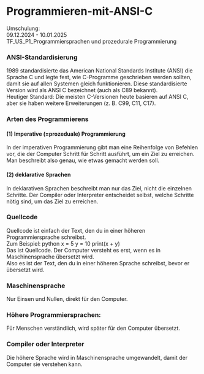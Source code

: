 # Programmieren-mit-ANSI-C
Umschulung:  <br>
09.12.2024 - 10.01.2025 <br>
TF_US_P1_Programmiersprachen und prozedurale Programmierung <br>

<h3>ANSI-Standardisierung</h3>
1989 standardisierte das American National Standards Institute (ANSI) die Sprache C und legte fest, wie C-Programme geschrieben werden sollten, damit sie auf allen Systemen gleich funktionieren. Diese standardisierte Version wird als ANSI C bezeichnet (auch als C89 bekannt). <br>
Heutiger Standard: Die meisten C-Versionen heute basieren auf ANSI C, aber sie haben weitere Erweiterungen (z. B. C99, C11, C17). 

<h3>Arten des Programmierens</h3>
<h4>(1) Imperative (=prozeduale) Programmierung</h4>
In der imperativen Programmierung gibt man eine Reihenfolge von Befehlen vor, die der Computer Schritt für Schritt ausführt, um ein Ziel zu erreichen. Man beschreibt also genau, wie etwas gemacht werden soll.
<h4>(2) deklarative Sprachen</h4>
In deklarativen Sprachen beschreibt man nur das Ziel, nicht die einzelnen Schritte. Der Compiler oder Interpreter entscheidet selbst, welche Schritte nötig sind, um das Ziel zu erreichen. 

<h3>Quellcode</h3>
Quellcode ist einfach der Text, den du in einer höheren Programmiersprache schreibst. 
<br> Zum Beispiel: 
python 
x = 5 y = 10 print(x + y)  
<br> Das ist Quellcode. Der Computer versteht es erst, wenn es in Maschinensprache übersetzt wird. <br>
Also es ist der Text, den du in einer höheren Sprache schreibst, bevor er übersetzt wird. <br>

<h3>Maschinensprache</h3> Nur Einsen und Nullen, direkt für den Computer. 
<h3>Höhere Programmiersprachen:</h3> Für Menschen verständlich, wird später für den Computer übersetzt. <br>
<h3>Compiler oder Interpreter</h3> Die höhere Sprache wird in Maschinensprache umgewandelt, damit der Computer sie verstehen kann. 
